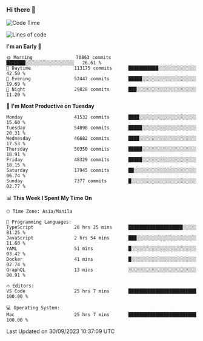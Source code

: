 ### Hi there 👋

<!--START_SECTION:waka-->
![Code Time](http://img.shields.io/badge/Code%20Time-4%2C384%20hrs%2041%20mins-blue)

![Lines of code](https://img.shields.io/badge/From%20Hello%20World%20I%27ve%20Written-105.0%20million%20lines%20of%20code-blue)

**I'm an Early 🐤** 

```text
🌞 Morning                70863 commits       ███████░░░░░░░░░░░░░░░░░░   26.61 % 
🌆 Daytime                113175 commits      ███████████░░░░░░░░░░░░░░   42.50 % 
🌃 Evening                52447 commits       █████░░░░░░░░░░░░░░░░░░░░   19.69 % 
🌙 Night                  29828 commits       ███░░░░░░░░░░░░░░░░░░░░░░   11.20 % 
```
📅 **I'm Most Productive on Tuesday** 

```text
Monday                   41532 commits       ████░░░░░░░░░░░░░░░░░░░░░   15.60 % 
Tuesday                  54098 commits       █████░░░░░░░░░░░░░░░░░░░░   20.31 % 
Wednesday                46682 commits       ████░░░░░░░░░░░░░░░░░░░░░   17.53 % 
Thursday                 50350 commits       █████░░░░░░░░░░░░░░░░░░░░   18.91 % 
Friday                   48329 commits       █████░░░░░░░░░░░░░░░░░░░░   18.15 % 
Saturday                 17945 commits       ██░░░░░░░░░░░░░░░░░░░░░░░   06.74 % 
Sunday                   7377 commits        █░░░░░░░░░░░░░░░░░░░░░░░░   02.77 % 
```


📊 **This Week I Spent My Time On** 

```text
🕑︎ Time Zone: Asia/Manila

💬 Programming Languages: 
TypeScript               20 hrs 25 mins      ████████████████████░░░░░   81.25 % 
JavaScript               2 hrs 54 mins       ███░░░░░░░░░░░░░░░░░░░░░░   11.60 % 
YAML                     51 mins             █░░░░░░░░░░░░░░░░░░░░░░░░   03.42 % 
Docker                   41 mins             █░░░░░░░░░░░░░░░░░░░░░░░░   02.74 % 
GraphQL                  13 mins             ░░░░░░░░░░░░░░░░░░░░░░░░░   00.91 % 

🔥 Editors: 
VS Code                  25 hrs 7 mins       █████████████████████████   100.00 % 

💻 Operating System: 
Mac                      25 hrs 7 mins       █████████████████████████   100.00 % 
```


 Last Updated on 30/09/2023 10:37:09 UTC
<!--END_SECTION:waka-->


<!--
**rad182/rad182** is a ✨ _special_ ✨ repository because its `README.md` (this file) appears on your GitHub profile.

Here are some ideas to get you started:

- 🔭 I’m currently working on ...
- 🌱 I’m currently learning ...
- 👯 I’m looking to collaborate on ...
- 🤔 I’m looking for help with ...
- 💬 Ask me about ...
- 📫 How to reach me: ...
- 😄 Pronouns: ...
- ⚡ Fun fact: ...
-->
